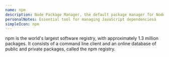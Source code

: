 ```yaml
---
name: npm
description: Node Package Manager, the default package manager for Node.js
personalNotes: Essential tool for managing JavaScript dependenciesá
simpleIcon: npm
---
```


npm is the world's largest software registry, with approximately 1.3 million packages. It consists of a command line client and an online database of public and private packages, called the npm registry.

